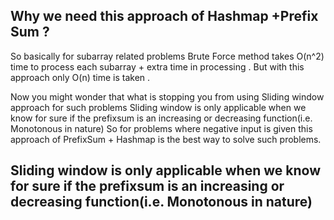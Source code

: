 ## Why we need this approach of Hashmap +Prefix Sum ?
So basically for subarray related problems Brute Force method takes O(n^2) time to process each subarray + extra time in processing .
But with this approach only O(n) time is taken .


Now you might wonder that what is stopping you from using Sliding window approach for such problems
Sliding window is only applicable when we know for sure if the prefixsum is an increasing or decreasing function(i.e. Monotonous in nature)
So for problems where negative input is given this approach of PrefixSum + Hashmap is the best way to solve such problems.

## Sliding window is only applicable when we know for sure if the prefixsum is an increasing or decreasing function(i.e. Monotonous in nature)